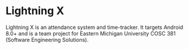 # Lightning X

Lightning X is an attendance system and time-tracker. It targets Android 8.0+ and is a team project for Eastern Michigan University COSC 381 (Software Engineering Solutions).
